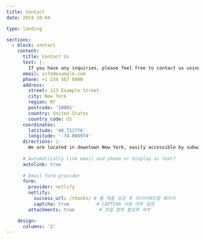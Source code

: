 ```yaml
---
title: Contact
date: 2024-10-04

type: landing

sections:
  - block: contact
    content:
      title: Contact Us
      text: |-
        If you have any inquiries, please feel free to contact us using the form below or reach out through the provided contact details.
      email: info@example.com
      phone: +1 234 567 8900
      address:
        street: 123 Example Street
        city: New York
        region: NY
        postcode: '10001'
        country: United States
        country_code: US
      coordinates:
        latitude: '40.712776'
        longitude: '-74.005974'
      directions: |-
        We are located in downtown New York, easily accessible by subway and bus.
    
      # Automatically link email and phone or display as text?
      autolink: true
    
      # Email form provider
      form:
        provider: netlify
        netlify:
          success_url: /thanks/ # 폼 제출 성공 후 리다이렉트할 페이지
          captcha: true          # CAPTCHA 사용 여부 설정
        attachments: true         # 파일 첨부 활성화 여부

    design:
      columns: '2'
---
```

